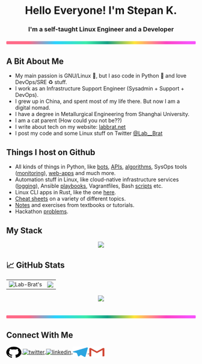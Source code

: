 <h1 align="center"> Hello Everyone! I'm Stepan K. </h1>

<h3 align="center"> I'm a self-taught Linux Engineer and a Developer </h3>
<img src="https://github.com/ArshErgon/ArshErgon/blob/main/assets/header/lineBar.png" width="100%" height="8px"/>


## A Bit About Me

* My main passion is GNU/Linux 🐧, but I aso code in Python 🐍 and love DevOps/SRE ♻ stuff.
* I work as an Infrastructure Support Engineer (Sysadmin + Support + DevOps).
* I grew up in China, and spent most of my life there. But now I am a digital nomad.
* I have a degree in Metallurgical Engineering from Shanghai University.
* I am a cat parent (How could you not be??)
* I write about tech on my website: [labbrat.net](https://labbrat.net)
* I post my code and some Linux stuff on Twitter [@Lab__Brat](https://twitter.com/Lab__Brat)

## Things I host on Github
* All kinds of things in Python, like [bots](https://github.com/Lab-Brat/pebbles_bot), [APIs](https://github.com/Lab-Brat/shell_notes), [algorithms](https://github.com/Lab-Brat/tsp), SysOps tools ([monitoring](https://github.com/Lab-Brat/pyLookout)), [web-apps](https://github.com/Lab-Brat/flask_masque) and much more.
* Automation stuff in Linux, like cloud-native infrastructure services ([logging](https://github.com/Lab-Brat/rsyslog_server)), Ansible [playbooks](https://github.com/Lab-Brat/ansible), Vagrantfiles, Bash [scripts](https://github.com/Lab-Brat/linux_scripts) etc.
* Linux CLI apps in Rust, like the one [here](https://github.com/Lab-Brat/ego).
* [Cheat sheets](https://github.com/Lab-Brat/cheatsheets) on a variety of different topics.
* [Notes](https://github.com/Lab-Brat/c_exercises) and exercises from textbooks or tutorials.
* Hackathon [problems](https://github.com/Lab-Brat/RED_OS_Welcome).

## My Stack
<p align="center">
  <a href="https://skillicons.dev">
    <img src="https://skillicons.dev/icons?i=linux,py,bash,rust,git,ansible,jenkins,githubactions,gitlab,docker,gcp,aws,postgres,cloudflare,nginx,js,html,css&perline=9" />
  </a>
</p>

## &#x1f4c8; GitHub Stats
<table align="center">
  <tr>
    <td>
      <a ><img align="center" src="https://github-readme-stats.vercel.app/api?username=Lab-Brat&show_icons=true&include_all_commits=true&show_icons=true&theme=swift&hide_border=true" alt=Lab-Brat's github stats" height="200" /></a>
    </td>
    <td>
      <a><img align="center" src="https://github-readme-stats.vercel.app/api/top-langs/?username=Lab-Brat&layout=compact&langs_count=8&count_private=true&theme=swift&hide_border=true" height="200"/></a>
    </td>
  </tr>
</table>

<p align="center">
  <img align="center" src="https://github-readme-streak-stats.herokuapp.com/?user=Lab-Brat&&hide_border=true" />
</p>
<br>

<img src="https://github.com/ArshErgon/ArshErgon/blob/main/assets/header/lineBar.png" width="100%" height="8px"/>

## Connect With Me

<p align="left">
  <a href="https://www.github.com/Lab-Brat" target="_blank">
    <img align="center" src="https://raw.githubusercontent.com/sagarchoudhary96/sagarchoudhary96/main/icons/github.svg" alt="github" height="30" width="40" />
  </a>
  <a href="https://twitter.com/Lab__Brat" target="_blank">
    <img align="center" src="https://raw.githubusercontent.com/rahuldkjain/github-profile-readme-generator/master/src/images/icons/Social/twitter.svg" alt="twitter" height="30" width="40" />
  </a>
  <a href="https://www.linkedin.com/in/stepan-kulikov-v/" target="_blank">
    <img align="center" src="https://raw.githubusercontent.com/rahuldkjain/github-profile-readme-generator/master/src/images/icons/Social/linked-in-alt.svg" alt="linkedin" height="30" width="40" />
  </a>
  <a href="https://t.me/Lab_Brat" target="_blank">
    <img align="center" src="https://raw.githubusercontent.com/sagarchoudhary96/sagarchoudhary96/main/icons/telegram.svg" alt="telegram" height="30" width="40" />
  </a>
  <a href="mailto:labbrat_social@pm.me" target="_blank">
    <img align="center" src="https://raw.githubusercontent.com/sagarchoudhary96/sagarchoudhary96/main/icons/gmail.svg" alt="gmail" height="30" width="40" />
  </a>
</p>
<br>
